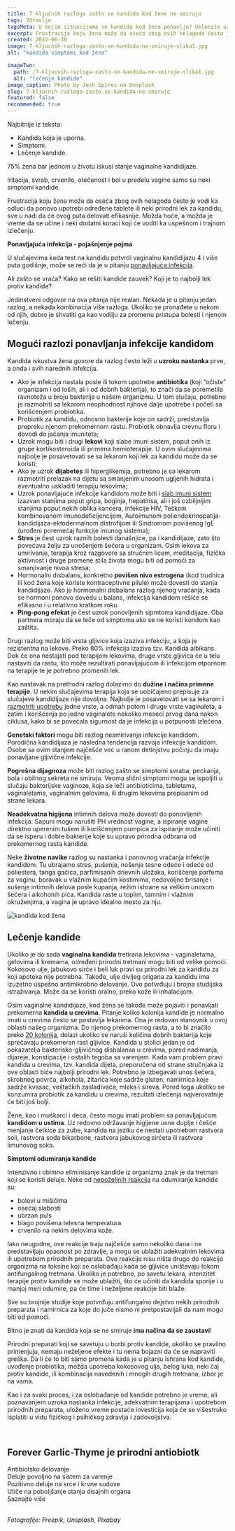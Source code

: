 ```yaml
---
title: 7 ključnih razloga zašto se kandida kod žene ne smiruje
tags: Zdravlje
tagsMeta: U kojim situacijama se kandida kod žena ponavlja? Uklonite uzrok ili naviku i smanjite verovatnoću ponovnog pojavljivanja infekcije.
excerpt: Frustracija koju žena može da oseća zbog ovih nelagoda često je vodi ka odluci da ponovo upotrebi određene tablete ili neki prirodni lek za kandidu, sve u nadi da će ovog puta delovati efikasnije.
created: 2022-06-30
image: 7-kljucnih-razloga-zasto-se-kandida-ne-smiruje-slika1.jpg
alt: "kandida simptomi kod žena"

imageTwo:
  path: /7-kljucnih-razloga-zasto-se-kandida-ne-smiruje-slika1.jpg
  alt: "lečenje kandide"
image_caption: Photo by Josh Spires on Unsplash
slug: 7-kljucnih-razloga-zasto-se-kandida-ne-smiruje
featured: false
recommended: true
---
```


<div class="text-component line-height-lg v-space-md">

<div class="tldr-box">
  <div class="tldr-box__content">
	<span class="text-base font-bold">Najbitnije iz teksta:</span>
    <ul class="list list--ul margin-top-sm margin-bottom-0">
      <li>Kandida koja je uporna.</li>
      <li>Simptomi.</li>
      <li>Lečenje kandide.</li>
    </ul>
  </div>
</div>


75% žena bar jednom u životu iskusi stanje vaginalne kandidijaze.

Iritacija, svrab, crvenilo, otečenost i bol u predelu vagine samo su neki simptomi kandide.

Frustracija koju žena može da oseća zbog ovih nelagoda često je vodi ka odluci da ponovo upotrebi određene tablete ili neki prirodni lek za kandidu, sve u nadi da će ovog puta delovati efikasnije. Možda hoće, a možda je vreme da se učine i neki dodatni koraci koji će voditi ka uspešnom i trajnom izlečenju.

**Ponavljajuća infekcija - pojašnjenje pojma**

U slučajevima kada test na kandidu potvrdi vaginalnu kandidijazu 4 i više puta godišnje, može se reći da je u pitanju [ponavljajuća infekcija](https://www.independentnurse.co.uk/clinical-article/treatment-of-persistent-thrush/63582/).

Ali zašto se vraća? Kako se rešiti kandide zauvek? Koji je to najbolji lek protiv kandide?

Jedinstveni odgovor na ova pitanja nije realan. Nekada je u pitanju jedan razlog, a nekada kombinacija više razloga. Ukoliko se pronađete u nekom od njih, dobro je shvatiti ga kao vodilju za promenu pristupa bolesti i njenom lečenju.

## Mogući razlozi ponavljanja infekcije kandidom

Kandida iskustva žena govore da razlog često leži u **uzroku nastanka** prve, a onda i svih narednih infekcija.

- Ako je infekcija nastala posle ili tokom upotrebe **antibiotika** (koji “očiste” organizam i od loših, ali i od dobrih bakterija), to znači da se poremetila ravnoteža u broju bakterija u našem organizmu. U tom slučaju, potrebno je razmotriti sa lekarom neophodnost njihove dalje upotrebe i početi sa korišćenjem probiotika.
- Probiotik za kandidu, odnosno bakterije koje on sadrži, predstavlja prepreku njenom prekomernom rastu. Probiotik obnavlja crevnu floru i dovodi do jačanja imuniteta;
- Uzrok mogu biti i drugi **lekovi** koji slabe imuni sistem, poput onih iz grupe kortikosteroida ili primena hemioterapije. U ovim slučajevima najbolje je posavetovati se sa lekarom koji lek za kandidu može da se koristi;
- Ako je uzrok **dijabetes** ili hiperglikemija, potrebno je sa lekarom razmotriti prelazak na dijetu sa smanjenim unosom ugljenih hidrata i eventualno uskladiti terapiju lekovima;
- Uzrok ponavljajuće infekcije kandidom može biti i [slab imuni sistem](https://www.medicalnewstoday.com/articles/yeast-infection-wont-go-away) izazvan stanjima poput gripa, boginja, hepatitisa, ali i još ozbiljnijim stanjima poput nekih oblika kancera, infekcije HIV, Teškom kombinovanom imunodeficijencijom, Autoimunom poliendokrinopatija-kandidijaza-ektodermalnom distrofijom ili Sindromom povišenog IgE (urođeni poremećaj funkcije imunog sistema);
- **Stres** je čest uzrok raznih bolesti današnjice, pa i kandidijaze, zato što povećava želju za unošenjem šećera u organizam. Osim lekova za umirivanje, terapija kroz razgovore sa stručnim licem, meditacija, fizička aktivnost i druge promene stila života mogu biti od pomoći za smanjivanje nivoa stresa;
- Hormonalni disbalans, konkretno **povišen nivo estrogena** (kod trudnica ili kod žena koje koriste kontraceptivne pilule) može dovesti do stanja kandidijaze. Ako je hormonalni disbalans razlog njenog vraćanja, kada se hormoni ponovo dovedu u balans, infekcija kandidom rešiće se efikasno i u relativno kratkom roku
- **Ping-pong efekat** je čest uzrok ponovljenih sipmtoma kandidijaze. Oba partnera moraju da se leče od simptoma ako se ne koristi kondom kao zaštita.

Drugi razlog može biti vrsta gljivice koja izaziva infekciju, a koja je rezistentna na lekove. Preko 80% infekcija izaziva tzv. Kandida albikans. Dok će ona nestajati pod terapijom lekovima, druge vrste gljivica će u telu nastaviti da rastu, što može rezultirati ponavljajućom ili infekcijom otpornom na terapije te je potrebno promeniti lek.

Kao nastavak na prethodni razlog dolazimo do **dužine i načina primene terapije**. U nekim slučajevima terapija koja se uobičajeno prepisuje za slučajeve kandidijaze nije dovoljna. Najbolje je posavetovati se sa lekarom i [razmotriti upotrebu](https://www.stetoskop.info/zdravlje-zena/kandida-nocna-mora-genitalnog-trakta-zene) jedne vrste, a odmah potom i druge vrste vaginaleta, a zatim i korišćenja po jedne vaginalete nekoliko meseci prvog dana nakon ciklusa, kako bi se povećala sigurnost da je infekcija u potpunosti izlečena.

**Genetski faktori** mogu biti razlog nesmirivanja infekcije kandidom. Porodična kandidijaza je nasledna tendencija razvoja infekcije kandidom. Osobe sa ovim stanjem najčešće već u ranom detinjstvu počinju da imaju ponavljane gljivične infekcije.

**Pogrešna dijagnoza** može biti razlog zašto se simptomi svraba, peckanja, bola i obilnog sekreta ne smiruju. Veoma slični simptomi mogu se ispoljiti u slučaju bakterijske vaginoze, koja se leči antibioticima, tabletama, vaginaletama, vaginalnim gelovima, ili drugim lekovima prepisanim od strane lekara.

**Neadekvatna higijena** intimnih delova može dovesti do ponovljenih infekcija. Sapuni mogu narušiti PH vrednost vagine, a ispiranje vagine direktno uperenim tušem ili korišćenjem pumpica za ispiranje može učiniti da se isperu i dobre bakterije koje su upravo prirodna odbrana od prekomernog rasta kandide.

Neke **životne navike** razlog su nastanka i ponovnog vraćanja infekcije kandidom. Tu ubrajamo stres, pušenje, nošenje tesne odeće i odeće od poliestera, tanga gaćica, parfimisanih dnevnih uložaka, korišćenje parfema za vaginu, boravak u vlažnim kupaćim kostimima, nedovoljno brisanje i sušenje intimnih delova posle kupanja, režim ishrane sa velikim unosom šećera i alkohonih pića. Kandida raste u toplim, tamnim i vlažnim okruženjima, a vagina je upravo idealno mesto za nju.

![kandida kod žena](./images/7-kljucnih-razloga-zasto-se-kandida-ne-smiruje-slika2.jpg)

## Lečenje kandide

Ukoliko je do sada **vaginalna kandida** tretirana lekovima - vaginaletama, gelovima ili kremama, određeni prirodni tretmani mogu biti od velike pomoći.
Kokosovo ulje, jabukovo sirće i beli luk pravi su prirodni lek za kandidu za koji apoteka nije potrebna. Takođe, ulje divljeg origana za kandidu ima izuzetno uspešno antimikrobno delovanje. Ovo potvrđuju i brojna studijska istraživanja. Može da se koristi oralno, preko kože ili inhalacijom.

Osim vaginalne kandidijaze, kod žena se takođe može pojaviti i ponavljati prekomerna **kandida u crevima**. Pitanje koliko kolonija kandide je normalno imati u crevima često se postavlja lekarima. Ona je redovan stanovnik u ovoj oblasti našeg organizma. Do njenog prekomernog rasta, a to bi značilo preko [20 kolonija](https://www.kandida.rs/kandida-u-crevima/), dolazi ukoliko se naruši količina dobrih bakterija koje sprečavaju prekomeran rast gljivice. Kandida u stolici jedan je od pokazatelja bakterisko-gljivičnog disbalansa u crevima, pored nadimanja, dijareje, konstipacije i ostalih tegoba sa varenjem.
Kada vam problem pravi kandida u crevima, tzv. kandida dijeta, preporučena od strane stručnjaka iz ove oblasti biće najbolji prirodni lek. Potrebno je izbegavati unos šećera, skrobnog povrća, alkohola, žitarica koje sadrže gluten, namirnica koje sadrže kvasac, veštačkih zaslađivača, mleka i sireva. Pored toga ukoliko se konzumira probiotik za kandidu u crevima, rezultati izlečenja najverovatnije će biti još bolji.

Žene, kao i muškarci i deca, često mogu imati problem sa ponavljajućom **kandidom u ustima**. Uz redovno održavanje higijene usne duplje i češće menjanje četkice za zube, kandida na jeziku će nestati upotrebom rastvora soli, rastvora soda bikarbone, rastvora jabukovog sirćeta ili rastvora limunovog soka.

**Simptomi odumiranja kandide**

Intenzivno i obimno eliminisanje kandide iz organizma znak je da tretman koji se koristi deluje.
Neke od [nepoželjnih reakcija](https://www.healthline.com/health/body/candida-die-off#symptoms) na odumiranje kandide su:

- bolovi u mišićima
- osećaj slabosti
- ubrzan puls
- blago povišena telesna temperatura
- crvenilo na nekim delovima kože.

Iako neugodne, ove reakcije traju najčešće samo nekoliko dana i ne predstavljaju opasnost po zdravlje, a mogu se ublažiti adekvatnim lekovima ili upotrebom prirodnih preparata. Ove reakcije nisu ništa drugo do reakcija organizma na toksine koji se oslobađaju kada se gljivice uništavaju tokom antifungalnog tretmana.
Ukoliko je potrebno, po savetu lekara, intenzitet terapije protiv kandide se može ublažiti, što će učiniti da kandida sporije i u manjoj meri odumire, pa će time i neželjene reakcije biti blaže.

Sve su brojnije studije koje potvrđuju antifungalno dejstvo nekih prirodnih preparata i namirnica za koje do juče nismo ni pretpostavljali da nam mogu biti od pomoći.

Bitno je znati da kandida koja se ne smiruje **ima načina da se zaustavi**!

Prirodni preparati koji se savetuju u borbi protiv kandide, ukoliko se pravilno primenjuju, nemaju neželjene efekte i tu nema bojazni da će se napraviti greška. Da li će to biti samo promena kada je u pitanju ishrana kod kandide, uvođenje probiotika, možda upotreba kokosovog ulja, belog luka, neki čaj protiv kandide, ili kombinacija navedenih i mnogih drugih tretmana, izbor je na vama.

Kao i za svaki proces, i za oslobađanje od kandide potrebno je vreme, ali poznavanjem uzroka nastanka infekcije, adekvatnim terapijama i upotrebom prirodnih preparata, uloženo vreme postaće investicija koja će se višestruko isplatiti u vidu fizičkog i psihičkog zdravlja i zadovoljstva.

<br>

<div class="text-component__block padding-y-md padding-x-md radius-lg margin-top-md bg-white">
	<div class="grid gap-sm">
		<div class="col-4@md">
			<g-image class="" src="~/assets/img/forever_garlic_thyme.png" alt="tableta protiv nabujale kandide"></g-image>
		</div>
		<div class="col-8@md">
			<div class="flex flex-wrap gap-sm items-center">
				<div class="">
					<h2 class="text-lg">Forever Garlic-Thyme je prirodni antiobiotk</h2>
				</div>
        <div class="grid margin-bottom-lg gap-xxs">
					<div class="flex items-center text-sm">
						<g-image style="width: auto !important;" class="margin-left-important" src="~/assets/img/check.svg"></g-image>
							Antibiotsko delovanje
					</div>
          <div class="flex items-center text-sm">
						<g-image style="width: auto !important;" class="margin-left-important" src="~/assets/img/check.svg"></g-image>
							Deluje povoljno na sistem za varenje
					</div>
          <div class="flex items-center text-sm">
						<g-image style="width: auto !important;" class="margin-left-important" src="~/assets/img/check.svg"></g-image>
							Pozitivno deluje na srce i krvne sudove
					</div>
          <div class="flex items-center text-sm">
						<g-image style="width: auto !important;" class="margin-left-important" src="~/assets/img/check.svg"></g-image>
							Utiče na poboljšanje stanja disajnih organa
					</div>
				</div>
			</div>
			<div class="flex gap-md@sm gap-md flex-column flex-row@sm padding-top-lg justify-between@sm items-center">
				<g-link to="/dodaci-ishrani/forever-beli-luk/" class="kupiteCTA btn btn--primary flex-grow center-between@lg justify-center btn--md">
					Saznajte više
				</g-link>
				<g-image style="width: auto !important;" class="" src="~/assets/img/logo-futer.png"></g-image>
			</div>
		</div>
	</div>
</div>

<br>

_Fotografije: Freepik, Unsplash, Pixabay_

</div>
